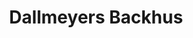 ---
title: "Dallmeyers Backhus"
url: /hamburg/dallmeyers-backhus-max-brauer-allee/
shop: Bäckerei
---
